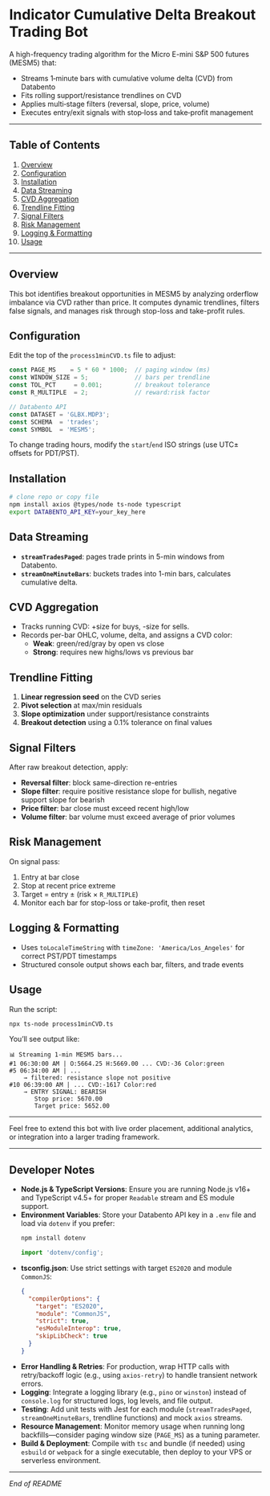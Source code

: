# Indicator Cumulative Delta Breakout Trading Bot

A high-frequency trading algorithm for the Micro E-mini S&P 500 futures (MESM5) that:

- Streams 1‑minute bars with cumulative volume delta (CVD) from Databento
- Fits rolling support/resistance trendlines on CVD
- Applies multi‑stage filters (reversal, slope, price, volume)
- Executes entry/exit signals with stop‑loss and take‑profit management

---

## Table of Contents
1. [Overview](#overview)
2. [Configuration](#configuration)
3. [Installation](#installation)
4. [Data Streaming](#data-streaming)
5. [CVD Aggregation](#cvd-aggregation)
6. [Trendline Fitting](#trendline-fitting)
7. [Signal Filters](#signal-filters)
8. [Risk Management](#risk-management)
9. [Logging & Formatting](#logging--formatting)
10. [Usage](#usage)

---

## Overview
This bot identifies breakout opportunities in MESM5 by analyzing orderflow imbalance via CVD rather than price. It computes dynamic trendlines, filters false signals, and manages risk through stop-loss and take-profit rules.

## Configuration
Edit the top of the `process1minCVD.ts` file to adjust:

```ts
const PAGE_MS    = 5 * 60 * 1000;  // paging window (ms)
const WINDOW_SIZE = 5;             // bars per trendline
const TOL_PCT     = 0.001;         // breakout tolerance
const R_MULTIPLE  = 2;             // reward:risk factor

// Databento API
const DATASET = 'GLBX.MDP3';
const SCHEMA  = 'trades';
const SYMBOL  = 'MESM5';
```

To change trading hours, modify the `start`/`end` ISO strings (use UTC± offsets for PDT/PST).

## Installation

```bash
# clone repo or copy file
npm install axios @types/node ts-node typescript
export DATABENTO_API_KEY=your_key_here
```

## Data Streaming
- **`streamTradesPaged`**: pages trade prints in 5-min windows from Databento.
- **`streamOneMinuteBars`**: buckets trades into 1-min bars, calculates cumulative delta.

## CVD Aggregation
- Tracks running CVD: +size for buys, -size for sells.
- Records per-bar OHLC, volume, delta, and assigns a CVD color:
  - **Weak**: green/red/gray by open vs close
  - **Strong**: requires new highs/lows vs previous bar

## Trendline Fitting
1. **Linear regression seed** on the CVD series
2. **Pivot selection** at max/min residuals
3. **Slope optimization** under support/resistance constraints
4. **Breakout detection** using a 0.1% tolerance on final values

## Signal Filters
After raw breakout detection, apply:
- **Reversal filter**: block same-direction re-entries
- **Slope filter**: require positive resistance slope for bullish, negative support slope for bearish
- **Price filter**: bar close must exceed recent high/low
- **Volume filter**: bar volume must exceed average of prior volumes

## Risk Management
On signal pass:
1. Entry at bar close
2. Stop at recent price extreme
3. Target = entry ± (risk × `R_MULTIPLE`)
4. Monitor each bar for stop-loss or take-profit, then reset

## Logging & Formatting
- Uses `toLocaleTimeString` with `timeZone: 'America/Los_Angeles'` for correct PST/PDT timestamps
- Structured console output shows each bar, filters, and trade events

## Usage

Run the script:

```bash
npx ts-node process1minCVD.ts
```

You’ll see output like:

```
📊 Streaming 1-min MESM5 bars...
#1 06:30:00 AM | O:5664.25 H:5669.00 ... CVD:-36 Color:green
#5 06:34:00 AM | ...
    → filtered: resistance slope not positive
#10 06:39:00 AM | ... CVD:-1617 Color:red
    → ENTRY SIGNAL: BEARISH
       Stop price: 5670.00
       Target price: 5652.00
```

---

Feel free to extend this bot with live order placement, additional analytics, or integration into a larger trading framework.

---

## Developer Notes

- **Node.js & TypeScript Versions**: Ensure you are running Node.js v16+ and TypeScript v4.5+ for proper `Readable` stream and ES module support.
- **Environment Variables**: Store your Databento API key in a `.env` file and load via `dotenv` if you prefer:
  ```bash
  npm install dotenv
  ```
  ```ts
  import 'dotenv/config';
  ```
- **tsconfig.json**: Use strict settings with target `ES2020` and module `CommonJS`:
  ```json
  {
    "compilerOptions": {
      "target": "ES2020",
      "module": "CommonJS",
      "strict": true,
      "esModuleInterop": true,
      "skipLibCheck": true
    }
  }
  ```
- **Error Handling & Retries**: For production, wrap HTTP calls with retry/backoff logic (e.g., using `axios-retry`) to handle transient network errors.
- **Logging**: Integrate a logging library (e.g., `pino` or `winston`) instead of `console.log` for structured logs, log levels, and file output.
- **Testing**: Add unit tests with Jest for each module (`streamTradesPaged`, `streamOneMinuteBars`, trendline functions) and mock `axios` streams.
- **Resource Management**: Monitor memory usage when running long backfills—consider paging window size (`PAGE_MS`) as a tuning parameter.
- **Build & Deployment**: Compile with `tsc` and bundle (if needed) using `esbuild` or `webpack` for a single executable, then deploy to your VPS or serverless environment.

---

*End of README*


